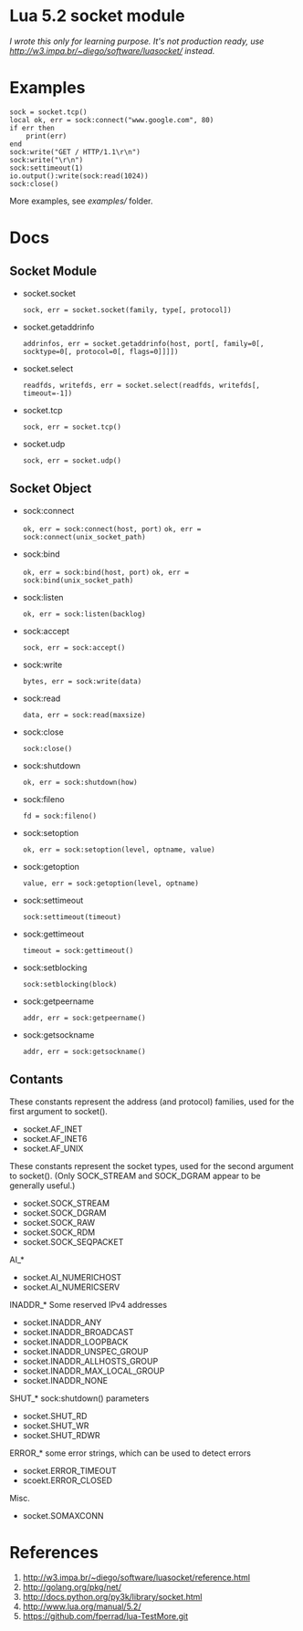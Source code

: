 Lua 5.2 socket module
=====================

*I wrote this only for learning purpose. It's not production ready, use http://w3.impa.br/~diego/software/luasocket/ instead.*

Examples
========

    sock = socket.tcp()
    local ok, err = sock:connect("www.google.com", 80)
    if err then
        print(err)
    end
    sock:write("GET / HTTP/1.1\r\n")
    sock:write("\r\n")
    sock:settimeout(1)
    io.output():write(sock:read(1024))
    sock:close()

More examples, see *examples/* folder.

Docs
====

Socket Module
-------------

* socket.socket

    `sock, err = socket.socket(family, type[, protocol])`

* socket.getaddrinfo

    `addrinfos, err = socket.getaddrinfo(host, port[, family=0[, socktype=0[, protocol=0[, flags=0]]]])`

* socket.select

    `readfds, writefds, err = socket.select(readfds, writefds[, timeout=-1])`

* socket.tcp

    `sock, err = socket.tcp()`

* socket.udp

    `sock, err = socket.udp()`


Socket Object
-------------

* sock:connect

    `ok, err = sock:connect(host, port)`
    `ok, err = sock:connect(unix_socket_path)`

* sock:bind

    `ok, err = sock:bind(host, port)`
    `ok, err = sock:bind(unix_socket_path)`

* sock:listen

    `ok, err = sock:listen(backlog)`

* sock:accept

    `sock, err = sock:accept()`

* sock:write

    `bytes, err = sock:write(data)`

* sock:read

    `data, err = sock:read(maxsize)`

* sock:close

    `sock:close()`

* sock:shutdown

    `ok, err = sock:shutdown(how)`

* sock:fileno

    `fd = sock:fileno()`

* sock:setoption

    `ok, err = sock:setoption(level, optname, value)`

* sock:getoption

    `value, err = sock:getoption(level, optname)`

* sock:settimeout

    `sock:settimeout(timeout)`

* sock:gettimeout

    `timeout = sock:gettimeout()`

* sock:setblocking
    
    `sock:setblocking(block)`

* sock:getpeername

    `addr, err = sock:getpeername()`

* sock:getsockname

    `addr, err = sock:getsockname()`

Contants
--------

These constants represent the address (and protocol) families, used for the first argument to socket().

* socket.AF_INET
* socket.AF_INET6
* socket.AF_UNIX

These constants represent the socket types, used for the second argument to socket(). (Only SOCK_STREAM and SOCK_DGRAM appear to be generally useful.)

* socket.SOCK_STREAM
* socket.SOCK_DGRAM
* socket.SOCK_RAW
* socket.SOCK_RDM
* socket.SOCK_SEQPACKET

AI_*

 * socket.AI_NUMERICHOST
 * socket.AI_NUMERICSERV

INADDR_* Some reserved IPv4 addresses

 * socket.INADDR_ANY
 * socket.INADDR_BROADCAST
 * socket.INADDR_LOOPBACK
 * socket.INADDR_UNSPEC_GROUP
 * socket.INADDR_ALLHOSTS_GROUP
 * socket.INADDR_MAX_LOCAL_GROUP
 * socket.INADDR_NONE

SHUT_* sock:shutdown() parameters

 * socket.SHUT_RD
 * socket.SHUT_WR
 * socket.SHUT_RDWR

ERROR_* some error strings, which can be used to detect errors
  * socket.ERROR_TIMEOUT
  * scoekt.ERROR_CLOSED

Misc.

* socket.SOMAXCONN

References
==========

1. http://w3.impa.br/~diego/software/luasocket/reference.html
2. http://golang.org/pkg/net/
3. http://docs.python.org/py3k/library/socket.html
4. http://www.lua.org/manual/5.2/
5. https://github.com/fperrad/lua-TestMore.git
